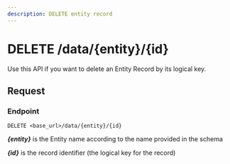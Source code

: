 ```yaml
---
description: DELETE entity record
---
```


# DELETE /data/{entity}/{id}

Use this API if you want to delete an Entity Record by its logical key.

## Request

### Endpoint

```
DELETE <base_url>/data/{entity}/{id}
```

_**{entity}**_ is the Entity name according to the name provided in the schema

_**{id}**_ is the record identifier (the logical key for the record)&#x20;
